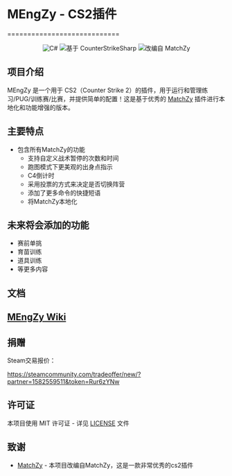# MEngZy - CS2插件

============================

<div align="center">
  <img src="https://img.shields.io/badge/语言-C%23-brightgreen" alt="C#"/>
  <img src="https://img.shields.io/badge/基于-CounterStrikeSharp-blue" alt="基于 CounterStrikeSharp"/>
  <img src="https://img.shields.io/badge/改编自-MatchZy-red" alt="改编自 MatchZy"/>
</div>

## 项目介绍

MEngZy 是一个用于 CS2（Counter Strike 2）的插件，用于运行和管理练习/PUG/训练赛/比赛，并提供简单的配置！这是基于优秀的 [MatchZy](https://github.com/shobhit-pathak/MatchZy) 插件进行本地化和功能增强的版本。

## 主要特点

* 包含所有MatchZy的功能
  * 支持自定义战术暂停的次数和时间
  * 跑图模式下更美观的出身点指示
  * C4倒计时
  * 采用投票的方式来决定是否切换阵营
  * 添加了更多命令的快捷短语
  * 将MatchZy本地化

## 未来将会添加的功能

* 赛前单挑
* 育苗训练
* 道具训练
* 等更多内容

## 文档

## [MEngZy Wiki](https://github.com/MEngYangX/MEngZy/wiki)

## 捐赠

Steam交易报价：

https://steamcommunity.com/tradeoffer/new/?partner=1582559511&token=Rur6zYNw

## 许可证

本项目使用 MIT 许可证 - 详见 [LICENSE](LICENSE) 文件

## 致谢

* [MatchZy](https://github.com/shobhit-pathak/MatchZy) - 本项目改编自MatchZy，这是一款非常优秀的cs2插件